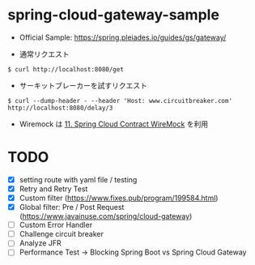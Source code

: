 # spring-cloud-gateway-sample
- Official Sample: https://spring.pleiades.io/guides/gs/gateway/

- 通常リクエスト
```
$ curl http://localhost:8080/get
```

- サーキットブレーカーを試すリクエスト
```
$ curl --dump-header - --header 'Host: www.circuitbreaker.com' http://localhost:8080/delay/3
```

- Wiremock は [11. Spring Cloud Contract WireMock](https://cloud.spring.io/spring-cloud-contract/2.0.x/multi/multi__spring_cloud_contract_wiremock.html) を利用

# TODO
- [x] setting route with yaml file / testing 
- [x] Retry and Retry Test
- [x] Custom filter (https://www.fixes.pub/program/199584.html)
- [x] Global filter: Pre / Post Request (https://www.javainuse.com/spring/cloud-gateway)
- [ ] Custom Error Handler
- [ ] Challenge circuit breaker
- [ ] Analyze JFR
- [ ] Performance Test → Blocking Spring Boot vs Spring Cloud Gateway
